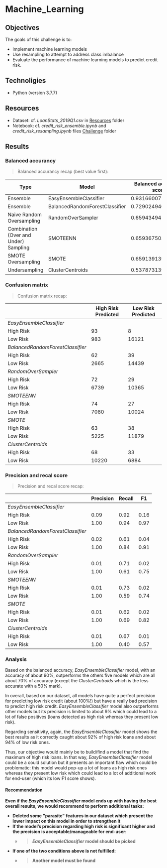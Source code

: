 # Machine_Learning

## Objectives
The goals of this challenge is to:

- Implement machine learning models
- Use resampling to attempt to address class imbalance
- Evaluate the performance of machine learning models to predict credit risk.

## Technoligies
- Python (version 3.7.7)

## Resources

- Dataset: cf. *LoanStats_2019Q1.csv* in [Resources](/Challenge/Resources) folder
- Notebook: cf. *credit_risk_ensemble.ipynb* and *credit_risk_resampling.ipynb* files [Challenge](/Challenge) folder

## Results

### Balanced accurancy

> Balanced accurancy recap (best value first):

|Type|Model|Balanced accurancy score|
|---|--|--|
|Ensemble|EasyEnsembleClassifier|0.9316600714093861|
|Ensemble|BalancedRandomForestClassifier|0.7290249400290825|
|Naive Random Oversampling|RandomOverSampler|0.6594349419740851|
|Combination (Over and Under) Sampling|SMOTEENN|0.6593675036353027|
|SMOTE Oversampling|SMOTE|0.6591391394752197|
|Undersampling|ClusterCentroids|0.5378731395122675|

### Confusion matrix

> Confusion matrix recap:


| |High Risk Predicted|Low Risk Predicted|
|---|-----------|-----------------|
|*EasyEnsembleClassifier*|
|High Risk|93|8|
|Low Risk|983|16121|
|*BalancedRandomForestClassifier*|
|High Risk|62|39|
|Low Risk|2665|14439|
|*RandomOverSampler*|
|High Risk|72|29|
|Low Risk|6739|10365|
|*SMOTEENN*|
|High Risk|74|27|
|Low Risk|7080|10024|
|*SMOTE*|
|High Risk|63|38|
|Low Risk|5225|11879|
|*ClusterCentroids*|
|High Risk|68|33|
|Low Risk|10220|6884|

### Precision and recal score

> Precision and recal score recap:

| |Precision |Recall|F1|
|---|-----------|-----------------|---|
|*EasyEnsembleClassifier*|
|High Risk|0.09|0.92|0.16|
|Low Risk|1.00|0.94|0.97|
|*BalancedRandomForestClassifier*|
|High Risk|0.02|0.61|0.04|
|Low Risk|1.00|0.84|0.91|
|*RandomOverSampler*|
|High Risk|0.01|0.71|0.02|
|Low Risk|1.00|0.61|0.75|
|*SMOTEENN*|
|High Risk|0.01|0.73|0.02|
|Low Risk|1.00|0.59|0.74|
|*SMOTE*|
|High Risk|0.01|0.62|0.02|
|Low Risk|1.00|0.69|0.82|
|*ClusterCentroids*|
|High Risk|0.01|0.67|0.01|
|Low Risk|1.00|0.40|0.57|

### Analysis

Based on the balanced accuracy, *EasyEnsembleClassifier* model, with an accuracy of about 90%, outperforms the others five models which are all about 70% of accuracy (except the *ClusterCentroids* which is the less accurate with a 50% mark).

In overall, based on our dataset, all models have quite a perfect precision for predicting low risk credit (about 100%!) but have a really bad precision to predict high risk credit. *EasyEnsembleClassifier* model also outperforms other models but its precision is limited to about 9% which could lead to a lot of false positives (loans detected as high risk whereas they present low risk).

Regarding sensitivity, again, the *EasyEnsembleClassifier* model shows the best results as it correctly caught about 92% of high risk loans and about 94% of low risk ones.

Thus, our objective would mainly be to build/find a model that find the maximum of high risk loans. In that way, *EasyEnsembleClassifier* model could be a could solution but it presents an important flaw which could be problematic: this model would pop-up a lot of loans as high risk ones whereas they present low risk which could lead to a lot of additional work for end-user (which its low F1 score shows).

#### Recommendation

**Even if the *EasyEnsembleClassifier* model ends up with having the best overall results, we would recommend to perform additional tasks:**
- **Deleted some "parasite" features in our dataset which present the lower impact on this model in order to strengthen it**
- **If the model’s precision regarding high risk is significant higher and the precision is acceptable/manageable for end-user:**
    - > ***EasyEnsembleClassifier* model should be picked**
- **If one of the two conditions above is not fulfilled:**
    - > **Another model must be found**


